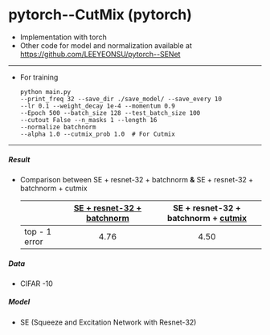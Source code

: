 # pytorch--CutMix (pytorch)
- Implementation with torch
- Other code for model and normalization available at https://github.com/LEEYEONSU/pytorch--SENet

---

- For training

  ~~~
  python main.py 
  --print_freq 32 --save_dir ./save_model/ --save_every 10
  --lr 0.1 --weight_decay 1e-4 --momentum 0.9 
  --Epoch 500 --batch_size 128 --test_batch_size 100 
  --cutout False --n_masks 1 --length 16 
  --normalize batchnorm
  --alpha 1.0 --cutmix_prob 1.0  # For Cutmix
  ~~~

---

##### Result 

- Comparison between SE + resnet-32 + batchnorm **&** SE + resnet-32 + batchnorm + cutmix 

  |               | [SE + resnet-32 + batchnorm](https://github.com/LEEYEONSU/pytorch--SENet) | SE + resnet-32 + batchnorm + [cutmix](https://github.com/LEEYEONSU/pytorch--CutMix/blob/main/utils/cutmix.py) |
  | ------------- | :----------------------------------------------------------: | :----------------------------------------------------------: |
  | top - 1 error |                             4.76                             |                             4.50                             |




##### Data

- CIFAR -10 

##### Model

- SE (Squeeze and Excitation Network with Resnet-32) 

  